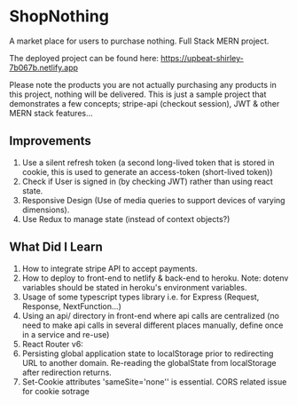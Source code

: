 # ShopNothing
A market place for users to purchase nothing. Full Stack MERN project. 

The deployed project can be found here: https://upbeat-shirley-7b067b.netlify.app

Please note the products you are not actually purchasing any products in this project, nothing will be delivered. This is just a sample project that demonstrates a few concepts; stripe-api (checkout session), JWT & other MERN stack features...

## Improvements
1) Use a silent refresh token (a second long-lived token that is stored in cookie, this is used to generate an access-token (short-lived token))
2) Check if User is signed in (by checking JWT) rather than using react state.
3) Responsive Design (Use of media queries to support devices of varying dimensions).
4) Use Redux to manage state (instead of context objects?)


## What Did I Learn
1) How to integrate stripe API to accept payments.
2) How to deploy to front-end to netlify & back-end to heroku. Note: dotenv variables should be stated in heroku's environment variables.
3) Usage of some typescript types library i.e. for Express (Request, Response, NextFunction...)
4) Using an api/ directory in front-end where api calls are centralized (no need to make api calls in several different places manually, define once in a service and re-use)
5) React Router v6: <Routes> <Route path="" element={}/>
6) Persisting global application state to localStorage prior to redirecting URL to another domain. Re-reading the globalState from localStorage after redirection returns.
7) Set-Cookie attributes 'sameSite='none'' is essential. CORS related issue for cookie sotrage
  
